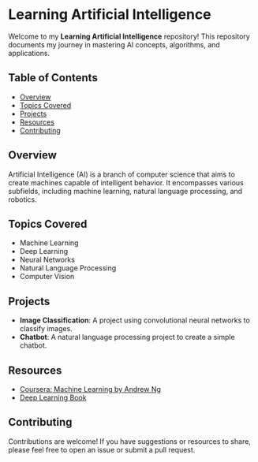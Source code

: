 # Learning Artificial Intelligence
Welcome to my **Learning Artificial Intelligence** repository! This repository documents my journey in mastering AI concepts, algorithms, and applications.
## Table of Contents
- [Overview](#overview)
- [Topics Covered](#topics-covered)
- [Projects](#projects)
- [Resources](#resources)
- [Contributing](#contributing)
## Overview
Artificial Intelligence (AI) is a branch of computer science that aims to create machines capable of intelligent behavior. It encompasses various subfields, including machine learning, natural language processing, and robotics.
## Topics Covered
- Machine Learning
- Deep Learning
- Neural Networks
- Natural Language Processing
- Computer Vision
## Projects
- **Image Classification**: A project using convolutional neural networks to classify images.
- **Chatbot**: A natural language processing project to create a simple chatbot.
## Resources
- [Coursera: Machine Learning by Andrew Ng](https://www.coursera.org/learn/machine-learning)
- [Deep Learning Book](http://www.deeplearningbook.org/)
## Contributing
Contributions are welcome! If you have suggestions or resources to share, please feel free to open an issue or submit a pull request.

